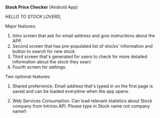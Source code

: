 **Stock Price Checker** (Android App)



*HELLO TO STOCK LOVERS*, 


Major features:  

1) Intro screen that ask for email address and give instructions about the APP, 
2) Second screen that has pre-populated list of stocks' information and button to search for new stock
3) Third screen that's generated for users to check for more detailed information about the stock they searc
4) Fourth screen for settings. 



Two optional features: 
1) Shared preferrence. Email address that's typed in on the first page is saved and can be loaded everytime when the app opens. 

2) Web Services Consumption. Can load relevant statistics about Stock company from Intrinio.API. Please type in Stock name not company name!!
